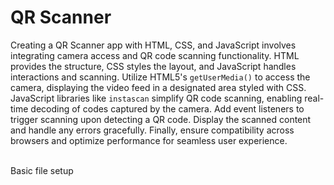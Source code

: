 # QR Scanner
Creating a QR Scanner app with HTML, CSS, and JavaScript involves integrating camera access and QR code scanning functionality. HTML provides the structure, CSS styles the layout, and JavaScript handles interactions and scanning. Utilize HTML5's `getUserMedia()` to access the camera, displaying the video feed in a designated area styled with CSS. JavaScript libraries like `instascan` simplify QR code scanning, enabling real-time decoding of codes captured by the camera. Add event listeners to trigger scanning upon detecting a QR code. Display the scanned content and handle any errors gracefully. Finally, ensure compatibility across browsers and optimize performance for seamless user experience.

<br>
Basic file setup